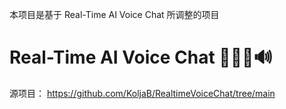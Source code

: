 本项目是基于 Real-Time AI Voice Chat 所调整的项目
# Real-Time AI Voice Chat 🎤💬🧠🔊

源项目：
https://github.com/KoljaB/RealtimeVoiceChat/tree/main
